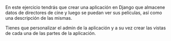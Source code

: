 En este ejercicio tendrás que crear una aplicación en Django que almacene datos de directores de cine y luego se puedan ver sus películas, así como una descripción de las mismas.

Tienes que personalizar el admin de la aplicación y a su vez crear las vistas de cada una de las partes de la aplicación.